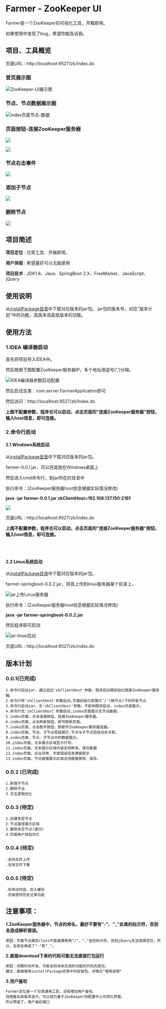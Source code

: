# Farmer - ZooKeeper UI
Farmer是一个ZooKeeper的可视化工具，开箱即用。

如果使用中发现了bug，希望你能告诉我。

## 项目、工具概览

页面URL : http://localhost:9527/zk/index.do

### **首页展示图**
![ZooKeeper-UI展示图](image/ZooKeeper-UI展示图.png)

### **节点、节点数据展示图**
![index页面节点-数据](image/index页面节点数据.png)

### **页面按钮-连接ZooKeeper服务器**
![](image/页面连接zk服务器.png)

![](image/页面连接zk服务器成功.png)

### **节点右击事件**
![](image/节点-右击事件.png)

### **添加子节点**
![](image/添加节点.png)

### **删除节点**
![](image/删除节点.png)


## 项目简述
**项目定位** : 日常工具、开箱即用。

**用户体验** : 希望最好可以无脑使用

**项目技术** : JDK1.8、Java、SpringBoot 2.X、FreeMarker、JavaScript、jQuery


## 使用说明
从[installPackage目录](https://github.com/Simba-cheng/Farmer/tree/master/Farmer-SpringBoot/installPackage)中下载对应版本的jar包。
jar包的版本号，对应"版本计划"中的功能，高版本涵盖低版本的功能。


## 使用方法

### **1.IDEA 编译器启动**
首先将项目导入IDEA中。

然后根据下图配置ZooKeeper服务器IP，多个地址用逗号(',')分隔。

![IDEA编译器参数启动配置](image/IDEA编译器参数启动配置.png)

然后启动主类：com.server.FarmerApplication即可

然后访问：http://localhost:9527/zk/index.do

**上图不配置参数，程序也可以启动，点击页面的"连接ZooKeeper服务器"按钮，输入host信息，即可连接。**
<!--![ZooKeeper-UI展示图](image/index页面连接zookeeper服务器.png)-->


### **2.命令行启动**

#### **2.1 Windows系统启动**

从[installPackage目录](https://github.com/Simba-cheng/Farmer/tree/master/Farmer-SpringBoot/installPackage)中下载对应版本的jar包。

farmer-0.0.1.jar，可以将其放在Windows桌面上

然后进入cmd命令行，到jar所在的目录中

执行命令：(ZooKeeper服务器host信息根据实际情况修改)

**java -jar farmer-0.0.1.jar zkClientHost=192.168.137.150:2181**

![](image/命令行带参数启动.png)<br>

页面URL : http://localhost:9527/zk/index.do

**上图不配置参数，程序也可以启动，点击页面的"连接ZooKeeper服务器"按钮，输入host信息，即可连接。**

<br>
<br>

#### **2.2 Linux系统启动**

从[installPackage目录](https://github.com/Simba-cheng/Farmer/tree/master/Farmer-SpringBoot/installPackage)中下载对应版本的jar包。

farmer-springboot-0.0.2.jar，将其上传到linux服务器某个目录上。

![jar上传Linux服务器](image/jar上传linux服务器.png)

执行命令：(ZooKeeper服务器host信息根据实际情况修改)

**java -jar farmer-springboot-0.0.2.jar**

然后程序即可启动

![jar-linux启动](image/jarlinux启动.png)

页面URL : http://localhost:9527/zk/index.do


## 版本计划

### 0.0.1(已完成)

    1.命令行启动jar，通过追加'zkClientHost'参数，程序启动既初始化链接ZooKeeper服务器。
    2.命令行带'zkClientHost'参数启动,页面初始化即展示'/'(根节点)下的所有节点
    3.命令行启动jar，无'zkClientHost'参数，不影响程序启动，index页面展示。
    4.命令行无'zkClientHost'参数启动,index页面展示无节点数据。
    5.index页面，点击连接按钮，连接ZooKeeper服务器。
    6.index页面，点击刷新按钮，即可刷新页面。
    7.index页面，点击断开按钮，即断开ZooKeeper服务器连接。
    8.index页面，节点、子节点层级展示,节点与子节点层级动态关联。
    9.index页面，节点、子节点中的数据展示。
    10.index页面，文本展示区域显示行号。
    11.index页面，文本展示区域内容支持修改、保存数据
    12.index页面，后台异常，页面错误信息弹窗提示
    13.index页面，节点数据展示区域支持数据修改、保存。

### 0.0.2 (已完成)

    1.新增子节点
    2.删除节点
    3.交互逻辑优化

### 0.0.3 (待定)

    1.创建多层节点
    2.节点路径展示区域
    3.删除多层节点(递归)
    4.页面用户体验优化

### 0.0.4 (待定)

    .支持文件上传
    .支持文件下载

### 0.0.5 (待定)
    .将改动内容，加入缓存
    .页面提供历史记录功能
    

## 注意事项：

**1.ZooKeeper服务器中，节点的命名，最好不要有"-"、"_"此类的标示符，否则会造成解析错误。**

    原因：页面节点属性class不能直接使用"/"、"."这些标示符，否则jQuery无法选择定位，所以，全部全换成了"-"和"_"。
    
**2.直接download下来的代码可能无法直接打包运行**

    原因：闲暇时间开发，可能会将尚未完成的功能的代码先提交。
    建议：直接使用installPackage目录中的安装包，详情见"使用说明"

**3.用户鉴权**

	Farmer定位是一个日常通用工具，没有增加用户鉴权。
	但随着后续版本迭代，可以成为基于ZooKeeper的配置中心可视化界面。
	所以预留了，用户鉴权接口
